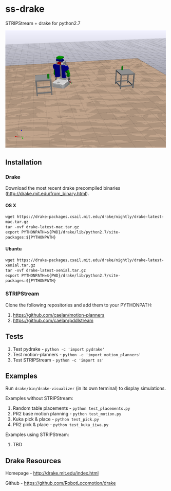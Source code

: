 # ss-drake

STRIPStream + drake for python2.7

<!--![PR2 Demo](images/pr2.png?raw=true "PR2 Demo")-->
<img src="images/pr2.png" width="500">

## Installation

### Drake

Download the most recent drake precompiled binaries (http://drake.mit.edu/from_binary.html).

#### OS X

```
wget https://drake-packages.csail.mit.edu/drake/nightly/drake-latest-mac.tar.gz
tar -xvf drake-latest-mac.tar.gz
export PYTHONPATH=${PWD}/drake/lib/python2.7/site-packages:${PYTHONPATH}
```

#### Ubuntu 

```
wget https://drake-packages.csail.mit.edu/drake/nightly/drake-latest-xenial.tar.gz
tar -xvf drake-latest-xenial.tar.gz
export PYTHONPATH=${PWD}/drake/lib/python2.7/site-packages:${PYTHONPATH}
```

### STRIPStream

Clone the following repositories and add them to your PYTHONPATH:

1) https://github.com/caelan/motion-planners
2) https://github.com/caelan/pddlstream

## Tests

1) Test pydrake - ```python -c 'import pydrake'```
2) Test motion-planners - ```python -c 'import motion_planners'```
3) Test STRIPStream - ```python -c 'import ss'```

## Examples

Run ```drake/bin/drake-visualizer``` (in its own terminal) to display simulations.

Examples without STRIPStream:
1) Random table placements - ```python test_placements.py```
2) PR2 base motion planning - ```python test_motion.py```
3) Kuka pick & place - ```python test_pick.py```
4) PR2 pick & place - ```python test_kuka_iiwa.py```

Examples using STRIPStream:
1) TBD

## Drake Resources

Homepage - http://drake.mit.edu/index.html

Github - https://github.com/RobotLocomotion/drake
